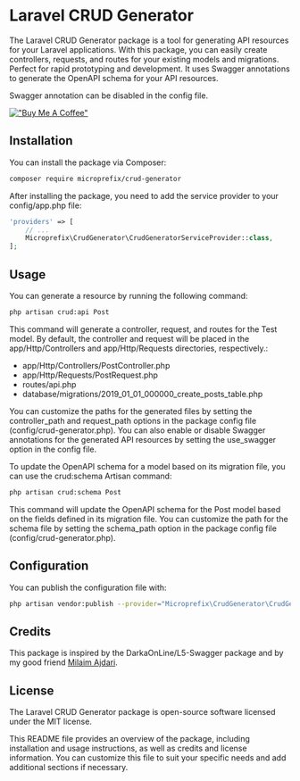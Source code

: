 # Laravel CRUD Generator

The Laravel CRUD Generator package is a tool for generating API resources for your Laravel applications. With this package, you can easily create controllers, requests, and routes for your existing models and migrations.
Perfect for rapid prototyping and development. It uses Swagger annotations to generate the OpenAPI schema for your API resources.

Swagger annotation can be disabled in the config file.

[!["Buy Me A Coffee"](https://www.buymeacoffee.com/assets/img/custom_images/orange_img.png)](https://www.buymeacoffee.com/microprefix)

## Installation

You can install the package via Composer:

```bash
composer require microprefix/crud-generator
```

After installing the package, you need to add the service provider to your config/app.php file:

```php
'providers' => [
    // ...
    Microprefix\CrudGenerator\CrudGeneratorServiceProvider::class,
];
```

## Usage

You can generate a resource by running the following command:

```bash
php artisan crud:api Post
```

This command will generate a controller, request, and routes for the Test model. By default, the controller and request will be placed in the app/Http/Controllers and app/Http/Requests directories, respectively.:

- app/Http/Controllers/PostController.php
- app/Http/Requests/PostRequest.php
- routes/api.php
- database/migrations/2019_01_01_000000_create_posts_table.php


You can customize the paths for the generated files by setting the controller_path and request_path options in the package config file (config/crud-generator.php). You can also enable or disable Swagger annotations for the generated API resources by setting the use_swagger option in the config file.

To update the OpenAPI schema for a model based on its migration file, you can use the crud:schema Artisan command:

```bash
php artisan crud:schema Post
```

This command will update the OpenAPI schema for the Post model based on the fields defined in its migration file. You can customize the path for the schema file by setting the schema_path option in the package config file (config/crud-generator.php).

## Configuration

You can publish the configuration file with:

```bash
php artisan vendor:publish --provider="Microprefix\CrudGenerator\CrudGeneratorServiceProvider" --tag="config"
```

## Credits

This package is inspired by the DarkaOnLine/L5-Swagger package and by my good friend [Milaim Ajdari](https://thirtyseven.dev).

## License

The Laravel CRUD Generator package is open-source software licensed under the MIT license.

This README file provides an overview of the package, including installation and usage instructions, as well as credits and license information. You can customize this file to suit your specific needs and add additional sections if necessary.
